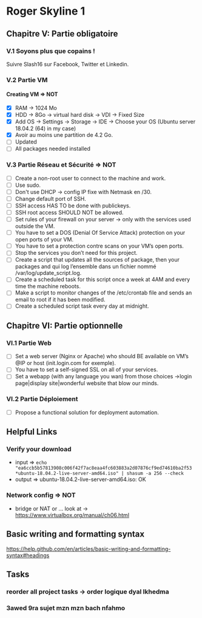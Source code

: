# Roger Skyline 1
## Chapitre V: Partie obligatoire
### V.1 Soyons plus que copains !
Suivre Slash16 sur Facebook, Twitter et Linkedin.
### V.2 Partie VM
#### Creating VM => NOT
- [x] RAM -> 1024 Mo
- [x] HDD -> 8Go -> virtual hard disk -> VDI -> Fixed Size
- [x] Add OS -> Settings -> Storage -> IDE -> Choose your OS (Ubuntu server 18.04.2 (64) in my case)
- [x] Avoir au moins une partition de 4.2 Go.
- [ ] Updated
- [ ] All packages needed installed
### V.3 Partie Réseau et Sécurité => NOT
- [ ] Create a non-root user to connect to the machine and work.
- [ ] Use sudo.
- [ ] Don't use DHCP -> config IP fixe with Netmask en /30.
- [ ] Change default port of SSH.
- [ ] SSH access HAS TO be done with publickeys.
- [ ] SSH root access SHOULD NOT be allowed.
- [ ] Set rules of your firewall on your server -> only with the services used outside the VM.
- [ ] You have to set a DOS (Denial Of Service Attack) protection on your open ports of your VM.
- [ ] You have to set a protection contre scans on your VM’s open ports.
- [ ] Stop the services you don’t need for this project.
- [ ] Create a script that updates all the sources of package, then your packages and qui log l’ensemble dans un fichier nommé /var/log/update_script.log.
- [ ]  Create a scheduled task for this script once a week at 4AM and every time the machine reboots.
- [ ]  Make a script to monitor changes of the /etc/crontab file and sends an email to root if it has been modified. 
- [ ]  Create a scheduled script task every day at midnight.
## Chapitre VI: Partie optionnelle
### VI.1 Partie Web
- [ ]  Set a web server (Nginx or Apache) who should BE available on VM’s @IP or host (init.login.com for exemple).
- [ ]  You have to set a self-signed SSL on all of your services.
- [ ]  Set a webapp (with any language you wan) from those choices ->login page|display site|wonderful website that blow our minds.
### VI.2 Partie Déploiement
- [ ]  Propose a functional solution for deployment automation.




## Helpful Links 
### Verify your download
- input => ```echo "ea6ccb5b57813908c006f42f7ac8eaa4fc603883a2d07876cf9ed74610ba2f53 *ubuntu-18.04.2-live-server-amd64.iso" | shasum -a 256 --check```
- output => ubuntu-18.04.2-live-server-amd64.iso: OK
### Network config => NOT
- bridge or NAT or ... look at -> https://www.virtualbox.org/manual/ch06.html
## Basic writing and formatting syntax
https://help.github.com/en/articles/basic-writing-and-formatting-syntax#headings

## Tasks
### reorder all project tasks -> order logique dyal lkhedma 
### 3awed 9ra sujet mzn mzn bach nfahmo 
